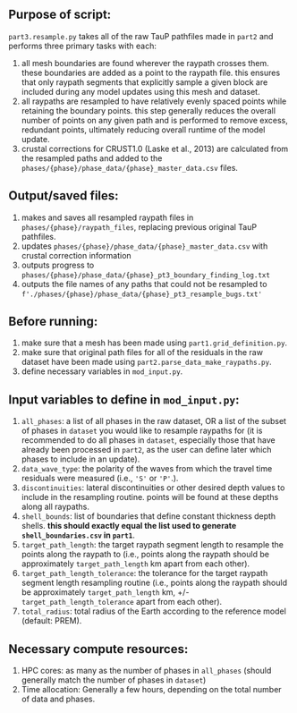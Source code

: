 ## Purpose of script:
`part3.resample.py` takes all of the raw TauP pathfiles made in `part2` and performs three primary tasks with each:
1. all mesh boundaries are found wherever the raypath crosses them. these boundaries are added as a point to the raypath file. this ensures that only raypath segments that explicitly sample a given block are included during any model updates using this mesh and dataset.
2. all raypaths are resampled to have relatively evenly spaced points while retaining the boundary points. this step generally reduces the overall number of points on any given path and is performed to remove excess, redundant points, ultimately reducing overall runtime of the model update.
3. crustal corrections for CRUST1.0 (Laske et al., 2013) are calculated from the resampled paths and added to the `phases/{phase}/phase_data/{phase}_master_data.csv` files.


## Output/saved files:
1. makes and saves all resampled raypath files in `phases/{phase}/raypath_files`, replacing previous original TauP pathfiles.
2. updates `phases/{phase}/phase_data/{phase}_master_data.csv` with crustal correction information
3. outputs progress to `phases/{phase}/phase_data/{phase}_pt3_boundary_finding_log.txt`
4. outputs the file names of any paths that could not be resampled to `f'./phases/{phase}/phase_data/{phase}_pt3_resample_bugs.txt'`


## Before running:
1. make sure that a mesh has been made using `part1.grid_definition.py`.
2. make sure that original path files for all of the residuals in the raw dataset have been made using `part2.parse_data_make_raypaths.py`.
3. define necessary variables in `mod_input.py`.


## Input variables to define in `mod_input.py`: 
1. `all_phases`: a list of all phases in the raw dataset, OR a list of the subset of phases in `dataset` you would like to resample raypaths for (it is recommended to do all phases in `dataset`, especially those that have already been processed in `part2`, as the user can define later which phases to include in an update).
2. `data_wave_type`: the polarity of the waves from which the travel time residuals were measured (i.e., `'S'` or `'P'`.).
3. `discontinuities`: lateral discontinuities or other desired depth values to include in the resampling routine. points will be found at these depths along all raypaths.
4. `shell_bounds`: list of boundaries that define constant thickness depth shells. **this should exactly equal the list used to generate `shell_boundaries.csv` in `part1`**.
5. `target_path_length`: the target raypath segment length to resample the points along the raypath to (i.e., points along the raypath should be approximately `target_path_length` km apart from each other).
8. `target_path_length_tolerance`: the tolerance for the target raypath segment length resampling routine (i.e., points along the raypath should be approximately `target_path_length` km, +/- `target_path_length_tolerance` apart from each other).
9. `total_radius`: total radius of the Earth according to the reference model (default: PREM).


## Necessary compute resources:
1. HPC cores: as many as the number of phases in `all_phases` (should generally match the number of phases in `dataset`)
2. Time allocation: Generally a few hours, depending on the total number of data and phases.